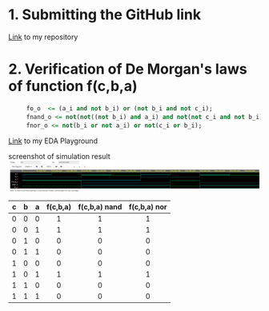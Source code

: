 # 1. Submitting the GitHub link
[Link](https://github.com/217196/Digital-electronics-1) to my repository

# 2. Verification of De Morgan's laws of function f(c,b,a)
```vhdl  
     fo_o  <= (a_i and not b_i) or (not b_i and not c_i);
     fnand_o <= not(not((not b_i) and a_i) and not(not c_i and not b_i));
     fnor_o <= not(b_i or not a_i) or not(c_i or b_i);
```
[Link](https://www.edaplayground.com/x/MgMM) to my EDA Playground


screenshot of simulation result ![here](pictures/screen3.png)

| **c** | **b** |**a** | **f(c,b,a)** | **f(c,b,a) nand** | **f(c,b,a) nor** |
| :-: | :-: | :-: | :-: | :-: | :-: |
|  0  |  0  |  0  |  1  |  1  |  1  | 
|  0  |  0  |  1  |  1  |  1  |  1  |   
|  0  |  1  |  0  |  0  |  0  |  0  |    
|  0  |  1  |  1  |  0  |  0  |  0  |     
|  1  |  0  |  0  |  0  |  0  |  0  |   
|  1  |  0  |  1  |  1  |  1  |  1  |   
|  1  |  1  |  0  |  0  |  0  |  0  |    
|  1  |  1  |  1  |  0  |  0  |  0  |

